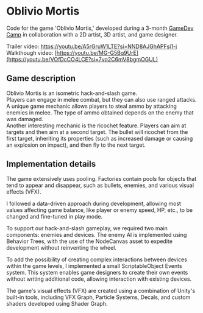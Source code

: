 # Oblivio Mortis
Code for the game 'Oblivio Mortis,' developed during a 3-month  [GameDev Camp](https://gamedev.camp) in collaboration with a 2D artist, 3D artist, and game designer.   

Trailer video: https://youtu.be/A5rGruW1LTE?si=NND8AJGhAPFsi1-j  
Walkthough video: [https://youtu.be/MG-G5Bq9UrE](https://youtu.be/VOfDcCO4LCE?si=7vq2C6mV8bgmOGUL)

## Game description
Oblivio Mortis is an isometric hack-and-slash game.   
Players can engage in melee combat, but they can also use ranged attacks.    
A unique game mechanic allows players to steal ammo by attacking enemies in melee. The type of ammo obtained depends on the enemy that was damaged.   
Another interesting mechanic is the ricochet feature. Players can aim at targets and then aim at a second target. The bullet will ricochet from the first target, inheriting its properties (such as increased damage or causing an explosion on impact), and then fly to the next target.

## Implementation details
The game extensively uses pooling. Factories contain pools for objects that tend to appear and disappear, such as bullets, enemies, and various visual effects (VFX). 

I followed a data-driven approach during development, allowing most values affecting game balance, like player or enemy speed, HP, etc., to be changed and fine-tuned in play mode.

To support our hack-and-slash gameplay, we required two main components: enemies and devices. The enemy AI is implemented using Behavior Trees, with the use of the NodeCanvas asset to expedite development without reinventing the wheel.

To add the possibility of creating complex interactions between devices within the game levels, I implemented a small ScriptableObject Events system. This system enables game designers to create their own events without writing additional code, allowing interaction with existing devices.

The game's visual effects (VFX) are created using a combination of Unity's built-in tools, including VFX Graph, Particle Systems, Decals, and custom shaders developed using Shader Graph.  
